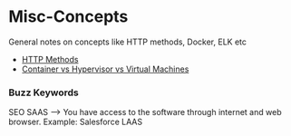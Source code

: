 # Misc-Concepts
General notes on concepts like HTTP methods, Docker, ELK etc


- [HTTP Methods](https://www.restapitutorial.com/lessons/httpmethods.html)
- [Container vs Hypervisor vs Virtual Machines](https://cumulusnetworks.com/blog/containers-vs-hypervisors/)




### Buzz Keywords

SEO
SAAS --> You have access to the software through internet and web browser. Example: Salesforce
LAAS
